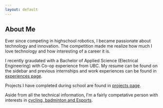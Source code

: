 ```yaml
---
layout: default
---
```


## About Me

Ever since competing in highschool robotics, I became passionate about technology and innovation. The competition made me realize how much I love technology and how interesting of a career it is.

I recently graudated with a Bachelor of Applied Science (Electrical Engineering) with Co-op experience from UBC. 
My resume can be found on the sidebar and previous internships and work experiences can be found in [experiences page](./work-experience).

Projects I have completed during school are found in [projects page](./project.html).

Aside from all the technical information, I'm a fairly competative person with interests in [cycling, badminton and Esports](./interest.html).